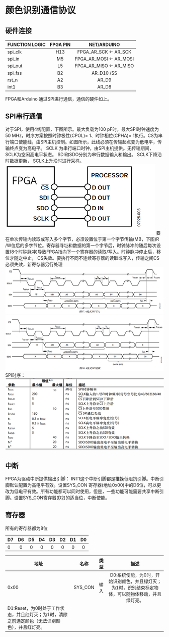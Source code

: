 # 颜色识别通信协议

## 硬件连接
| FUNCTION  LOGIC | FPGA PIN | NET/ARDUINO |
| ---------- | :-----------:  | :-----------: |
| spi_clk | H13 | FPGA_AR_SCK  <- AR_SCK |
| spi_in | M5 | FPGA_AR_MOSI <- AR_MOSI |
| spi_out | L5 | FPGA_AR_MISO <- AR_MISO |
| spi_fss | B2 | AR_D10   /SS |
| rst_n | A2 | AR_D9 |
| int1 | B3 | AR_D8 |

FPGA和Arduino 通过SPI进行通信，通信的硬件如上。

## SPI串行通信
对于SPI，使用4线配置，下图所示。最大负载为100 pF时，最大SPI时钟速度为50 MHz，时序方案按照时钟极性(CPOL)= 1、时钟相位(CPHA)= 1执行。CS为串行端口使能线，由SPI主机控制。如图所示，此线必须在传输起点变为低电平，传输终点变为高电平。 SCLK
为串行端口时钟，由SPI主机提供。无传输期间， SCLK为空闲高电平状态。 SDI和SDO分别为串行数据输入和输出。 SCLK下降沿时数据更新， SCLK上升沿时进行采样。
![](https://github.com/CongHong/Demo_project/blob/master/color_detect/1.png)
要在单次传输内读取或写入多个字节，必须设置位于第一个字节传输(MB，下图)R /W位后的多字节位。寄存器寻址和数据的第一个字节后，时钟脉冲的随后每次设置(8个时钟脉冲)导致FPGA指向下一个寄存器的读取/写入。时钟脉冲停止后，移位才随之中止， CS失效。要执行不同不连续寄存器的读取或写入，传输之间CS必须失效，新寄存器另行处理
![](https://github.com/CongHong/Demo_project/blob/master/color_detect/2.png)
![](https://github.com/CongHong/Demo_project/blob/master/color_detect/3.png)
SPI时序：
![](https://github.com/CongHong/Demo_project/blob/master/color_detect/4.png)

## 中断
FPGA为驱动中断提供输出引脚： INT1这个中断引脚都是推挽低阻抗引脚。中断引脚默认配置为高电平有效。设置SYS_CON 寄存器(地址0x00)中的D6位，可以更改为低电平有效。所有功能都可以同时使用，但是，一些功能可能需要共享中断引脚。设置SYS_CON寄存器(D2)的适当位，中断使能。

## 寄存器
所有的寄存器都为8位

| D7 | D6 | D5 | D4 | D3 | D2 | D1 | D0 |
| ---------- | :-----------:  | :-----------: | :-----------:  | :-----------: | :-----------:  | :-----------: | :-----------: |
| 0 | 0 | 0 | 0 | 0 | 0 | 0 | 0 |

| 地址 | 名称 | 类型 | 描述 |
| ---------- | :-----------:  | :-----------: | :-----------: |
| 0x00 | SYS_CON | 输入 | D0:系统使能，为0时，开始识别颜色，并且绿灯灭；为1时，识别结束标定物体，可以随物体移动，并且绿灯亮。
D1:Reset，为0时处于工作状态，并且红灯灭；为1时，清除之前选定颜色（无法识别颜色），并且红灯亮。 |